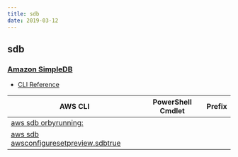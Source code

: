 ```yaml
---
title: sdb
date: 2019-03-12
---
```


## sdb

### [Amazon SimpleDB](https://aws.amazon.com/simpledb/)

* [CLI Reference](https://docs.aws.amazon.com/cli/latest/reference/sdb/index.html)

|AWS CLI|PowerShell Cmdlet|Prefix|
|----|----|:--:|
|[aws sdb orbyrunning:](https://docs.aws.amazon.com/cli/latest/reference/sdb/orbyrunning:.html)|||
|[aws sdb awsconfiguresetpreview.sdbtrue](https://docs.aws.amazon.com/cli/latest/reference/sdb/awsconfiguresetpreview.sdbtrue.html)|||

